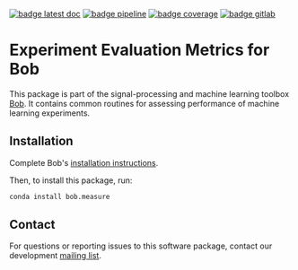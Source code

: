 [![badge latest doc](https://img.shields.io/badge/docs-latest-orange.svg)](https://www.idiap.ch/software/bob/docs/bob/bob.measure/master/sphinx/index.html)
[![badge pipeline](https://gitlab.idiap.ch/bob/bob.measure/badges/master/pipeline.svg)](https://gitlab.idiap.ch/bob/bob.measure/commits/master)
[![badge coverage](https://gitlab.idiap.ch/bob/bob.measure/badges/master/coverage.svg)](https://www.idiap.ch/software/bob/docs/bob/bob.measure/master/coverage/)
[![badge gitlab](https://img.shields.io/badge/gitlab-project-0000c0.svg)](https://gitlab.idiap.ch/bob/bob.measure)

# Experiment Evaluation Metrics for Bob

This package is part of the signal-processing and machine learning toolbox
[Bob](https://www.idiap.ch/software/bob). It contains common routines for
assessing performance of machine learning experiments.

## Installation

Complete Bob's
[installation instructions](https://www.idiap.ch/software/bob/install).

Then, to install this package, run:

``` sh
conda install bob.measure
```

## Contact

For questions or reporting issues to this software package, contact our
development [mailing list](https://www.idiap.ch/software/bob/discuss).

